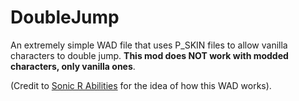 # DoubleJump
An extremely simple WAD file that uses P_SKIN files to allow vanilla characters to double jump.
**This mod does NOT work with modded characters, only vanilla ones**.

(Credit to [Sonic R Abilities](https://mb.srb2.org/threads/sonic-r-abilities.30509/) for the idea of how this WAD works).
